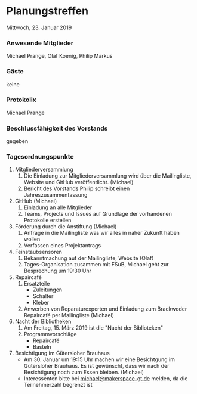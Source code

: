# **Planungstreffen**
Mittwoch, 23. Januar 2019

### Anwesende Mitglieder
Michael Prange, Olaf Koenig, Philip Markus

### Gäste
keine

### Protokolix
Michael Prange

### Beschlussfähigkeit des Vorstands
gegeben

### Tagesordnungspunkte
1. Mitgliederversammlung
	1. Die Einladung zur Mitgliederversammlung wird über die Mailingliste, Website und GitHub veröffentlicht. (Michael)
	1. Bericht des Vorstands
		Philip schreibt einen Jahreszusammenfassung
1. GitHub (Michael)
	1. Einladung an alle Mitglieder
	1. Teams, Projects und Issues auf Grundlage der vorhandenen Protokolle erstellen
1. Förderung durch die Anstiftung (Michael)
	1. Anfrage in die Mailingliste was wir alles in naher Zukunft haben wollen
	1. Verfassen eines Projektantrags
1. Feinstaubsensoren
	1. Bekanntmachung auf der Mailingliste, Website (Olaf)
	1. Tages-Organisation zusammen mit FSuB, Michael geht zur Besprechung um 19:30 Uhr
1. Repaircafé
	1. Ersatzteile
		* Zuleitungen
		* Schalter
		* Kleber
	1. Anwerben von Reparaturexperten und Einladung zum Brackweder Repaircafé per Mailingliste (Michael)
1. Nacht der Bibliotheken
	1. Am Freitag, 15. März 2019 ist die "Nacht der Biblioteken"
	2. Programmvorschläge
		* Repaircafé
		* Basteln
1. Besichtigung im Gütersloher Brauhaus
	* Am 30. Januar um 19:15 Uhr machen wir eine Besichtgung im Gütersloher Brauhaus. Es ist gewünscht, dass wir nach der Besichtigung noch zum Essen bleiben. (Michael)
	* Interessenten bitte bei michael@makerspace-gt.de melden, da die Teilnehmerzahl begrenzt ist
